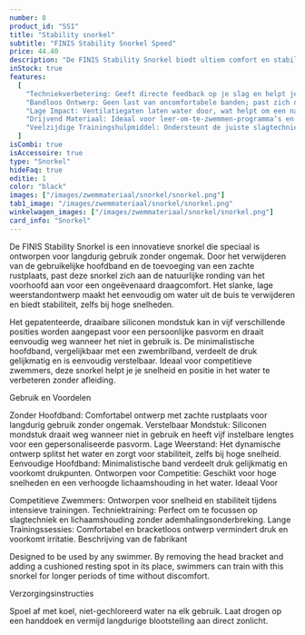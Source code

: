 ```yaml
---
number: 8
product_id: "SS1"
title: "Stability snorkel"
subtitle: "FINIS Stability Snorkel Speed"
price: 44.40
description: "De FINIS Stability Snorkel biedt ultiem comfort en stabiliteit voor zwemmers dankzij het bracketloze ontwerp en een zachte rustplaats op het voorhoofd. Ideaal voor lange trainingen, deze snorkel elimineert de noodzaak om het hoofd te draaien voor ademhaling, zodat je je volledig kunt richten op je techniek en lichaamshouding."
inStock: true
features:
  [
    "Techniekverbetering: Geeft directe feedback op je slag en helpt je gelijkmatige druk te behouden.",
    "Bandloos Ontwerp: Geen last van oncomfortabele banden; past zich natuurlijk aan de hand aan.",
    "Lage Impact: Ventilatiegaten laten water door, wat helpt om een natuurlijk watergevoel te behouden.",
    "Drijvend Materiaal: Ideaal voor leer-om-te-zwemmen-programma’s en openwaterzwemmen, want de peddels blijven drijven.",
    "Veelzijdige Trainingshulpmiddel: Ondersteunt de juiste slagtechniek voor alle vier de zwemslagen.",
  ]
isCombi: true
isAccessoire: true
type: "Snorkel"
hideFaq: true
editie: 1
color: "black"
images: ["/images/zwemmateriaal/snorkel/snorkel.png"]
tab1_image: "/images/zwemmateriaal/snorkel/snorkel.png"
winkelwagen_images: ["/images/zwemmateriaal/snorkel/snorkel.png"]
card_info: "Snorkel"
---
```


De FINIS Stability Snorkel is een innovatieve snorkel die speciaal is ontworpen voor langdurig gebruik zonder ongemak. Door het verwijderen van de gebruikelijke hoofdband en de toevoeging van een zachte rustplaats, past deze snorkel zich aan de natuurlijke ronding van het voorhoofd aan voor een ongeëvenaard draagcomfort. Het slanke, lage weerstandontwerp maakt het eenvoudig om water uit de buis te verwijderen en biedt stabiliteit, zelfs bij hoge snelheden.

Het gepatenteerde, draaibare siliconen mondstuk kan in vijf verschillende posities worden aangepast voor een persoonlijke pasvorm en draait eenvoudig weg wanneer het niet in gebruik is. De minimalistische hoofdband, vergelijkbaar met een zwembrilband, verdeelt de druk gelijkmatig en is eenvoudig verstelbaar. Ideaal voor competitieve zwemmers, deze snorkel helpt je je snelheid en positie in het water te verbeteren zonder afleiding.

Gebruik en Voordelen

Zonder Hoofdband: Comfortabel ontwerp met zachte rustplaats voor langdurig gebruik zonder ongemak.
Verstelbaar Mondstuk: Siliconen mondstuk draait weg wanneer niet in gebruik en heeft vijf instelbare lengtes voor een gepersonaliseerde pasvorm.
Lage Weerstand: Het dynamische ontwerp splitst het water en zorgt voor stabiliteit, zelfs bij hoge snelheid.
Eenvoudige Hoofdband: Minimalistische band verdeelt druk gelijkmatig en voorkomt drukpunten.
Ontworpen voor Competitie: Geschikt voor hoge snelheden en een verhoogde lichaamshouding in het water.
Ideaal Voor

Competitieve Zwemmers: Ontworpen voor snelheid en stabiliteit tijdens intensieve trainingen.
Techniektraining: Perfect om te focussen op slagtechniek en lichaamshouding zonder ademhalingsonderbreking.
Lange Trainingssessies: Comfortabel en bracketloos ontwerp vermindert druk en voorkomt irritatie.
Beschrijving van de fabrikant

Designed to be used by any swimmer. By removing the head bracket and adding a cushioned resting spot in its place, swimmers can train with this snorkel for longer periods of time without discomfort.

Verzorgingsinstructies

Spoel af met koel, niet-gechloreerd water na elk gebruik.
Laat drogen op een handdoek en vermijd langdurige blootstelling aan direct zonlicht.
